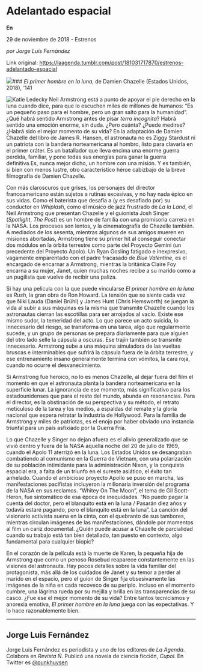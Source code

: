 # Adelantado espacial

**En**

29 de noviembre de 2018 - Estrenos

_por Jorge Luis Fernández_

Link original: https://laagenda.tumblr.com/post/181031717870/estrenos-adelantado-espacial

![](https://64.media.tumblr.com/cc1ea1c6983b529295ccbf078465b5d1/tumblr_inline_pjwk0cc8H11t6q87u_500.jpg)### *El primer hombre en la luna*, de Damien Chazelle (Estados Unidos, 2018), ‘141

![Katie Ledecky](https://64.media.tumblr.com/a94097ec8d424a9e5954c48bbcb3c35d/tumblr_inline_pjwk0clj0l1t6q87u_400.jpg)
Neil Armstrong está a punto de apoyar el pie derecho en la luna cuando dice, para que lo escuchen miles de millones de humanos: “Es un pequeño paso para el hombre, pero un gran salto para la humanidad”. ¿Qué habrá sentido Armstrong antes de pisar *terra incognita*? Habrá sentido una emoción enorme, sin duda. ¿Pero cuánta? ¿Puede medirse? ¿Habrá sido el mejor momento de su vida? En la adaptación de Damien Chazelle del libro de James R. Hansen, el astronauta no es Ziggy Stardust ni un patriota con la bandera norteamericana al hombro, listo para clavarla en el primer cráter. Es un batallador que lleva encima una enorme guerra perdida, familiar, y pone todas sus energías para ganar la guerra definitiva.Es, nunca mejor dicho, un hombre con una misión. Y es también, si bien con menos lustre, otro característico héroe cabizbajo de la breve filmografía de Damien Chazelle.

Con más claroscuros que grises, los personajes del director francoamericano están sujetos a rutinas excesivas, y no hay nada épico en sus vidas. Como el baterista que desafía a (y es desafiado por) su conductor en *Whiplash*, como el músico de jazz frustrado de *La la Land*, el Neil Armstrong que presentan Chazelle y el guionista Josh Singer (*Spotlight*, *The Post*) es un hombre de familia con una promisoria carrera en la NASA. Los procesos son lentos, y la cinematografía de Chazelle también. A mediados de los sesenta, mientras algunos de sus amigos mueren en misiones abortadas, Armstrong tiene su primer hit al conseguir conectar dos módulos en la órbita terrestre como parte del Proyecto Gemini (un precedente del Proyecto Apolo). Un Ryan Gosling fatigado e inexpresivo, vagamente emparentado con el padre fracasado de *Blue Valentine*, es el encargado de encarnar a Armstrong, mientras la británica Claire Foy encarna a su mujer, Janet, quien muchas noches recibe a su marido como a un pugilista que vuelve de recibir una paliza.

Si hay una película con la que puede vincularse *El primer hombre en la luna* es *Rush*, la gran obra de Ron Howard. La tensión que se siente cada vez que Niki Lauda (Daniel Brühl) y James Hunt (Chris Hemsworth) se juegan la vida al subir a sus máquinas es la misma que transmite Chazelle cuando los astronautas cierran las escotillas para ser arrojados al vacío. Existe ese mismo sudor, la temeridad del acto. Lo que parece un acto suicida, lo innecesario del riesgo, se transforma en una tarea, algo que regularmente sucede, y un grupo de personas se prepara diariamente para que alguien del otro lado selle la cápsula a oscuras. Ese trajín también se transmite innecesario. Armstrong sube a una máquina simuladora de las vueltas bruscas e interminables que sufrirá la cápsula fuera de la órbita terrestre, y ese entrenamiento insano generalmente termina con vómitos, la cara roja, cuando no ocurre el desvanecimiento.

Si Armstrong fue heroico, no lo es menos Chazelle, al dejar fuera del film el momento en que el astronauta planta la bandera norteamericana en la superficie lunar. La ignorancia de ese momento, más significativo para los estadounidenses que para el resto del mundo, abunda en resonancias. Para el director, es la obstinación de su perspectiva y su método, el retrato meticuloso de la tarea y los medios, a espaldas del remate y la gloria nacional que espera retratar la industria de Hollywood. Para la familia de Armstrong y miles de patriotas, es el enojo por haber obviado una instancia triunfal para un país asfixiado por la Guerra Fría.

Lo que Chazelle y Singer no dejan afuera es el alivio generalizado que se vivió dentro y fuera de la NASA aquella noche del 20 de julio de 1969, cuando el Apolo 11 aterrizó en la luna. Los Estados Unidos se desangraban combatiendo al comunismo en la Guerra de Vietnam, con una polarización de su población intimidante para la administración Nixon, y la conquista espacial era, a falta de un triunfo en el sureste asiático, el éxito tan anhelado. Cuando el ambicioso proyecto Apollo se puso en marcha, las manifestaciones pacifistas incluyeron la millonaria inversión del programa de la NASA en sus reclamos. “Whitey On The Moon”, el tema de Gil Scott-Heron, fue sintomático de esa época de inequidades. “No puedo pagar la cuenta del doctor, pero el blanquito está en la luna / Pasarán diez años y todavía estaré pagando, pero el blanquito está en la luna”. La canción del visionario activista suena en la cinta, con el quebranto de sus tambores, mientras circulan imágenes de las manifestaciones, dándole por momentos al film un cariz documental. ¿Quién puede acusar a Chazelle de parcialidad cuando su trabajo está tan bien detallado, tan puesto en contexto, algo fundamental para cualquier biopic?

En el corazón de la película está la muerte de Karen, la pequeña hija de Armstrong que como un penoso Rosebud reaparece constantemente en las visiones del astronauta. Hay pocos detalles sobre la vida familiar del protagonista, más allá de los cuidados de Janet y su temor a perder al marido en el espacio, pero el guion de Singer fija obsesivamente las imágenes de la niña en cada recoveco de su periplo. Incluso en el momento cumbre, una lágrima rueda por su mejilla y brilla en las transparencias de su casco. ¿Fue ese el mejor momento de su vida? Entre tantos tecnicismos y anorexia emotiva, *El primer hombre en la luna* juega con las expectativas. Y lo hace razonablemente bien.

  




---

Jorge Luis Fernández
--------------------

 Jorge Luis Fernández es periodista y uno de los editores de *La Agenda*. Colabora en *Revista Ñ*. Publicó una novela de ciencia ficción, *Cupol*. En Twitter es [@punkhuysen](https://twitter.com/punkhuysen) 

